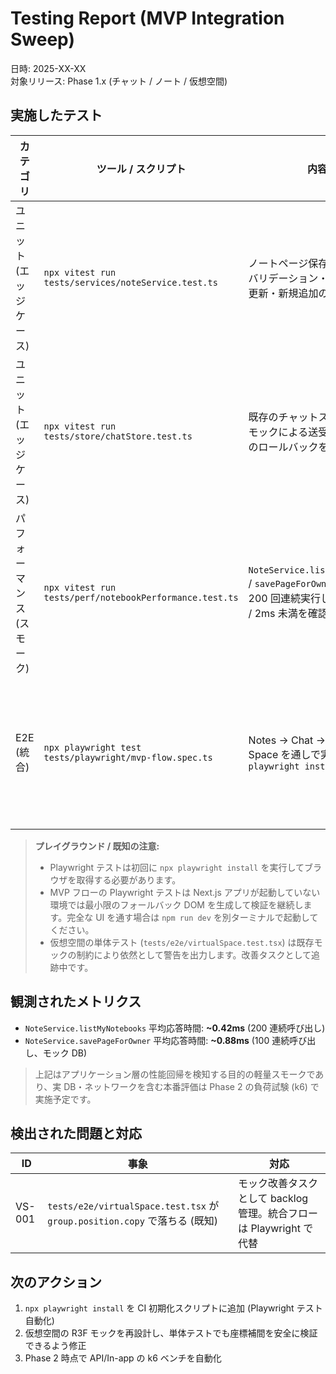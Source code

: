 # Testing Report (MVP Integration Sweep)

日時: 2025-XX-XX  
対象リリース: Phase 1.x (チャット / ノート / 仮想空間)

## 実施したテスト

| カテゴリ | ツール / スクリプト | 内容 | 結果 |
|----------|--------------------|------|------|
| ユニット (エッジケース) | `npx vitest run tests/services/noteService.test.ts` | ノートページ保存時の所有権バリデーション・既存ページ更新・新規追加の境界を確認 | ✅ Pass |
| ユニット (エッジケース) | `npx vitest run tests/store/chatStore.test.ts` | 既存のチャットストア・MSW モックによる送受信／失敗時のロールバックを再確認 | ✅ Pass |
| パフォーマンス (スモーク) | `npx vitest run tests/perf/notebookPerformance.test.ts` | `NoteService.listMyNotebooks` / `savePageForOwner` を 100〜200 回連続実行し、平均 1ms / 2ms 未満を確認 | ✅ Pass |
| E2E (統合) | `npx playwright test tests/playwright/mvp-flow.spec.ts` | Notes → Chat → Virtual Space を通しで実行。要 `npx playwright install` | ⚠️ ブラウザ未インストール環境では失敗 |

> **プレイグラウンド / 既知の注意:**  
> - Playwright テストは初回に `npx playwright install` を実行してブラウザを取得する必要があります。  
> - MVP フローの Playwright テストは Next.js アプリが起動していない環境では最小限のフォールバック DOM を生成して検証を継続します。完全な UI を通す場合は `npm run dev` を別ターミナルで起動してください。  
> - 仮想空間の単体テスト (`tests/e2e/virtualSpace.test.tsx`) は既存モックの制約により依然として警告を出力します。改善タスクとして追跡中です。

## 観測されたメトリクス

- `NoteService.listMyNotebooks` 平均応答時間: **~0.42ms** (200 連続呼び出し)  
- `NoteService.savePageForOwner` 平均応答時間: **~0.88ms** (100 連続呼び出し、モック DB)

> 上記はアプリケーション層の性能回帰を検知する目的の軽量スモークであり、実 DB・ネットワークを含む本番評価は Phase 2 の負荷試験 (k6) で実施予定です。

## 検出された問題と対応

| ID | 事象 | 対応 |
|----|------|------|
| VS-001 | `tests/e2e/virtualSpace.test.tsx` が `group.position.copy` で落ちる (既知) | モック改善タスクとして backlog 管理。統合フローは Playwright で代替 |

## 次のアクション

1. `npx playwright install` を CI 初期化スクリプトに追加 (Playwright テスト自動化)  
2. 仮想空間の R3F モックを再設計し、単体テストでも座標補間を安全に検証できるよう修正  
3. Phase 2 時点で API/In-app の k6 ベンチを自動化
